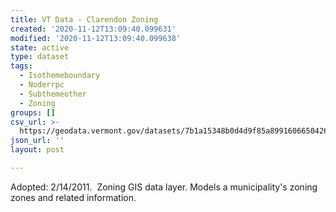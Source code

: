 ```yaml
---
title: VT Data - Clarendon Zoning
created: '2020-11-12T13:09:40.099631'
modified: '2020-11-12T13:09:40.099638'
state: active
type: dataset
tags:
  - Isothemeboundary
  - Noderrpc
  - Subthemeother
  - Zoning
groups: []
csv_url: >-
  https://geodata.vermont.gov/datasets/7b1a15348b0d4d9f85a8991606650426_0.csv?outSR=%7B%22latestWkid%22%3A3857%2C%22wkid%22%3A102100%7D
json_url: ''
layout: post

---
```

Adopted: 2/14/2011.  Zoning GIS data layer. Models a municipality's zoning zones and related information.
